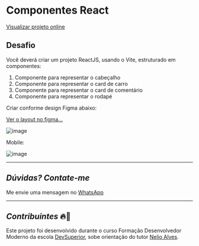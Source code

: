 # Componentes React
[Visualizar projeto online](https://mod10-componentes-react.vercel.app/)

## Desafio
Você deverá criar um projeto ReactJS, usando o Vite, estruturado em componentes:
1) Componente para representar o cabeçalho
2) Componente para representar o card de carro
3) Componente para representar o card de comentário
4) Componente para representar o rodapé

Criar conforme design Figma abaixo:

[Ver o layout no figma...](https://www.figma.com/file/SGgxfyEMVs2gr04URFB75E/Desafio-Componentes-React)

![image](https://github.com/Tleofreitas/Mod10_ComponentesReact/assets/88738577/ee6b386d-1ac8-4e91-b537-18e83a3a8317)

Mobile:

![image](https://github.com/Tleofreitas/Mod10_ComponentesReact/assets/88738577/b751394f-29cf-442e-bd70-4b20c73ea3ae)

---
## *Dúvidas? Contate-me*
Me envie uma mensagem no [WhatsApp](https://api.whatsapp.com/send?phone=5511951221949)

---
## *Contribuintes* 🔥👊
Este projeto foi desenvolvido durante o curso Formação Desenvolvedor Moderno da escola [DevSuperior](https://devsuperior.com.br), sobe orientação do tutor [Nelio Alves](https://www.linkedin.com/in/nelio-alves/?originalSubdomain=br).
